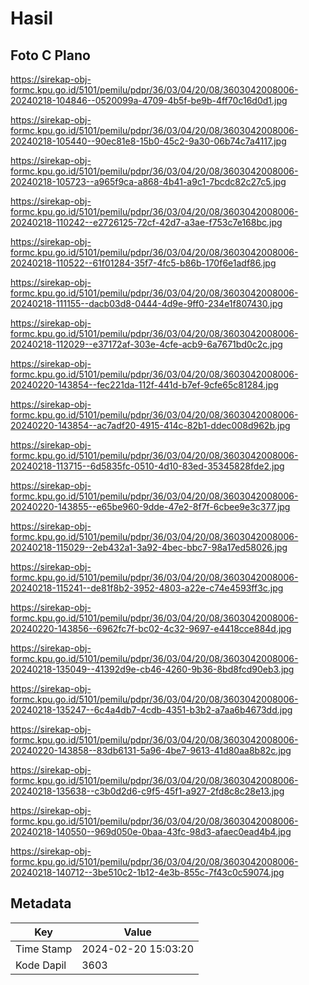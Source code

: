 # Hasil

## Foto C Plano

https://sirekap-obj-formc.kpu.go.id/5101/pemilu/pdpr/36/03/04/20/08/3603042008006-20240218-104846--0520099a-4709-4b5f-be9b-4ff70c16d0d1.jpg

https://sirekap-obj-formc.kpu.go.id/5101/pemilu/pdpr/36/03/04/20/08/3603042008006-20240218-105440--90ec81e8-15b0-45c2-9a30-06b74c7a4117.jpg

https://sirekap-obj-formc.kpu.go.id/5101/pemilu/pdpr/36/03/04/20/08/3603042008006-20240218-105723--a965f9ca-a868-4b41-a9c1-7bcdc82c27c5.jpg

https://sirekap-obj-formc.kpu.go.id/5101/pemilu/pdpr/36/03/04/20/08/3603042008006-20240218-110242--e2726125-72cf-42d7-a3ae-f753c7e168bc.jpg

https://sirekap-obj-formc.kpu.go.id/5101/pemilu/pdpr/36/03/04/20/08/3603042008006-20240218-110522--61f01284-35f7-4fc5-b86b-170f6e1adf86.jpg

https://sirekap-obj-formc.kpu.go.id/5101/pemilu/pdpr/36/03/04/20/08/3603042008006-20240218-111155--dacb03d8-0444-4d9e-9ff0-234e1f807430.jpg

https://sirekap-obj-formc.kpu.go.id/5101/pemilu/pdpr/36/03/04/20/08/3603042008006-20240218-112029--e37172af-303e-4cfe-acb9-6a7671bd0c2c.jpg

https://sirekap-obj-formc.kpu.go.id/5101/pemilu/pdpr/36/03/04/20/08/3603042008006-20240220-143854--fec221da-112f-441d-b7ef-9cfe65c81284.jpg

https://sirekap-obj-formc.kpu.go.id/5101/pemilu/pdpr/36/03/04/20/08/3603042008006-20240220-143854--ac7adf20-4915-414c-82b1-ddec008d962b.jpg

https://sirekap-obj-formc.kpu.go.id/5101/pemilu/pdpr/36/03/04/20/08/3603042008006-20240218-113715--6d5835fc-0510-4d10-83ed-35345828fde2.jpg

https://sirekap-obj-formc.kpu.go.id/5101/pemilu/pdpr/36/03/04/20/08/3603042008006-20240220-143855--e65be960-9dde-47e2-8f7f-6cbee9e3c377.jpg

https://sirekap-obj-formc.kpu.go.id/5101/pemilu/pdpr/36/03/04/20/08/3603042008006-20240218-115029--2eb432a1-3a92-4bec-bbc7-98a17ed58026.jpg

https://sirekap-obj-formc.kpu.go.id/5101/pemilu/pdpr/36/03/04/20/08/3603042008006-20240218-115241--de81f8b2-3952-4803-a22e-c74e4593ff3c.jpg

https://sirekap-obj-formc.kpu.go.id/5101/pemilu/pdpr/36/03/04/20/08/3603042008006-20240220-143856--6962fc7f-bc02-4c32-9697-e4418cce884d.jpg

https://sirekap-obj-formc.kpu.go.id/5101/pemilu/pdpr/36/03/04/20/08/3603042008006-20240218-135049--41392d9e-cb46-4260-9b36-8bd8fcd90eb3.jpg

https://sirekap-obj-formc.kpu.go.id/5101/pemilu/pdpr/36/03/04/20/08/3603042008006-20240218-135247--6c4a4db7-4cdb-4351-b3b2-a7aa6b4673dd.jpg

https://sirekap-obj-formc.kpu.go.id/5101/pemilu/pdpr/36/03/04/20/08/3603042008006-20240220-143858--83db6131-5a96-4be7-9613-41d80aa8b82c.jpg

https://sirekap-obj-formc.kpu.go.id/5101/pemilu/pdpr/36/03/04/20/08/3603042008006-20240218-135638--c3b0d2d6-c9f5-45f1-a927-2fd8c8c28e13.jpg

https://sirekap-obj-formc.kpu.go.id/5101/pemilu/pdpr/36/03/04/20/08/3603042008006-20240218-140550--969d050e-0baa-43fc-98d3-afaec0ead4b4.jpg

https://sirekap-obj-formc.kpu.go.id/5101/pemilu/pdpr/36/03/04/20/08/3603042008006-20240218-140712--3be510c2-1b12-4e3b-855c-7f43c0c59074.jpg


## Metadata

| Key        | Value               |
| ---------- | ------------------- |
| Time Stamp | 2024-02-20 15:03:20 |
| Kode Dapil | 3603                |



